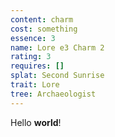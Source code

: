 ```yaml
---
content: charm
cost: something
essence: 3
name: Lore e3 Charm 2
rating: 3
requires: []
splat: Second Sunrise
trait: Lore
tree: Archaeologist
---
```


Hello **world**!
